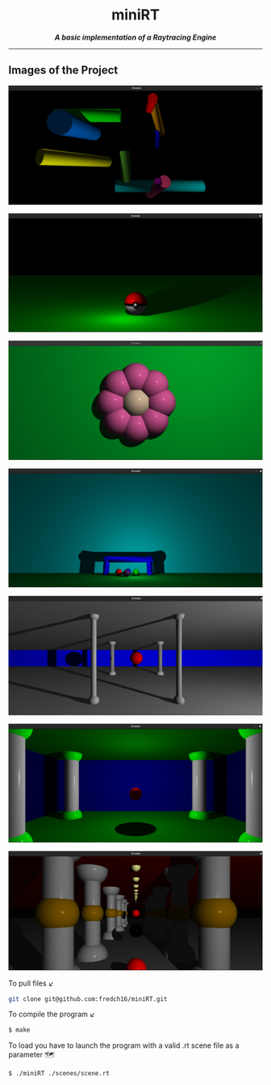 <h1 align="center">
	miniRT
</h1>

<p align="center">
	<b><i>A basic implementation of a Raytracing Engine</i></b><br>
</p>

---

## Images of the Project

![miniRT](imgs/example0)

![miniRT](imgs/example1)

![miniRT](imgs/example2)

![miniRT](imgs/example3)

![miniRT](imgs/example4)

![miniRT](imgs/example5)

![miniRT](imgs/example6)

To pull files ↙️
```bash
git clone git@github.com:fredch16/miniRT.git
```
To compile the program ↙️

```bash
$ make
```
To load you have to launch the program with a valid .rt scene file as a parameter 🗺️
```bash
$ ./miniRT ./scenes/scene.rt
```
